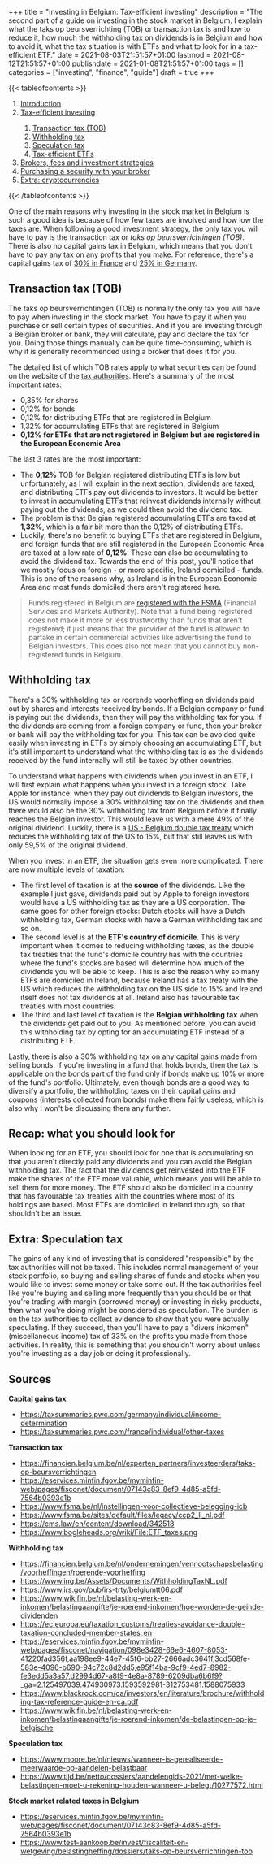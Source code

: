 +++
title = "Investing in Belgium: Tax-efficient investing"
description = "The second part of a guide on investing in the stock market in Belgium. I explain what the taks op beursverrichting (TOB) or transaction tax is and how to reduce it, how much the withholding tax on dividends is in Belgium and how to avoid it, what the tax situation is with ETFs and what to look for in a tax-efficient ETF."
date = 2021-08-03T21:51:57+01:00
lastmod = 2021-08-12T21:51:57+01:00
publishdate = 2021-01-08T21:51:57+01:00
tags = []
categories = ["investing", "finance", "guide"]
draft = true
+++

{{< tableofcontents >}}
<ol>
	<li><a href="#">Introduction</a></li>
	<li><a href="#">Tax-efficient investing</a></li>
	<ol>
		<li><a href="#transaction-tax-tob">Transaction tax (TOB)</a></li>
		<li><a href="#witholding-tax">Withholding tax</a></li>
		<li><a href="#specultion-tax">Speculation tax</a></li>
		<li><a href="#tax-efficient-etfs">Tax-efficient ETFs</a></li>
	</ol>
	<li><a href="#">Brokers, fees and investment strategies</a></li>
	<li><a href="#">Purchasing a security with your broker</a></li>
	<li><a href="#">Extra: cryptocurrencies</a></li>
</ol>
{{< /tableofcontents >}}

One of the main reasons why investing in the stock market in Belgium is such a good idea is because of how few taxes are involved and how low the taxes are. When following a good investment strategy, the only tax you will have to pay is the transaction tax or _taks op beursverrichtingen (TOB)_. There is also no capital gains tax in Belgium, which means that you don't have to pay any tax on any profits that you make. For reference, there's a capital gains tax of [30% in France](https://taxsummaries.pwc.com/france/individual/other-taxes "Capital gains tax in France") and [25% in Germany](https://taxsummaries.pwc.com/germany/individual/income-determination "Capital gains tax in Germany").

## Transaction tax (TOB)

The taks op beursverrichtingen (TOB) is normally the only tax you will have to pay when investing in the stock market. You have to pay it when you purchase or sell certain types of securities. And if you are investing through a Belgian broker or bank, they will calculate, pay and declare the tax for you. Doing those things manually can be quite time-consuming, which is why it is generally recommended using a broker that does it for you. 

The detailed list of which TOB rates apply to what securities can be found on the website of the [tax authorities](https://eservices.minfin.fgov.be/myminfin-web/pages/fisconet/document/07143c83-8ef9-4d85-a5fd-7564b0393e1b "Transaction tax rates"). Here's a summary of the most important rates:
- 0,35% for shares
- 0,12% for bonds
- 0,12% for distributing ETFs that are registered in Belgium
- 1,32% for accumulating ETFs that are registered in Belgium
- **0,12% for ETFs that are not registered in Belgium but are registered in the European Economic Area**

The last 3 rates are the most important:
- The **0,12%** TOB for Belgian registered distributing ETFs is low but unfortunately, as I will explain in the next section, dividends are taxed, and distributing ETFs pay out dividends to investors. It would be better to invest in accumulating ETFs that reinvest dividends internally without paying out the dividends, as we could then avoid the dividend tax.
- The problem is that Belgian registered accumulating ETFs are taxed at **1,32%**, which is a fair bit more than the 0,12% of distributing ETFs.
- Luckily, there's no benefit to buying ETFs that are registered in Belgium, and foreign funds that are still registered in the European Economic Area are taxed at a low rate of **0,12%**. These can also be accumulating to avoid the dividend tax. Towards the end of this post, you'll notice that we mostly focus on foreign - or more specific, Ireland domiciled - funds. This is one of the reasons why, as Ireland is in the European Economic Area and most funds domiciled there aren't registered here.

> Funds registered in Belgium are [registered with the FSMA](https://www.fsma.be/sites/default/files/legacy/ccp2_li_nl.pdf "Belgium registered funds") (Financial Services and Markets Authority). Note that a fund being registered does not make it more or less trustworthy than funds that aren't registered; it just means that the provider of the fund is allowed to partake in certain commercial activities like advertising the fund to Belgian investors. This does also not mean that you cannot buy non-registered funds in Belgium.

## Withholding tax

There's a 30% withholding tax or roerende voorheffing on dividends paid out by shares and interests received by bonds. If a Belgian company or fund is paying out the dividends, then they will pay the withholding tax for you. If the dividends are coming from a foreign company or fund, then your broker or bank will pay the withholding tax for you. This tax can be avoided quite easily when investing in ETFs by simply choosing an accumulating ETF, but it's still important to understand what the withholding tax is as the dividends received by the fund internally will still be taxed by other countries.

To understand what happens with dividends when you invest in an ETF, I will first explain what happens when you invest in a foreign stock. Take Apple for instance: when they pay out dividends to Belgian investors, the US would normally impose a 30% withholding tax on the dividends and then there would also be the 30% withholding tax from Belgium before it finally reaches the Belgian investor. This would leave us with a mere 49% of the original dividend. Luckily, there is a [US - Belgium double tax treaty](https://www.irs.gov/pub/irs-trty/belgiumtt06.pdf "US Belgium double tax treaty") which reduces the withholding tax of the US to 15%, but that still leaves us with only 59,5% of the original dividend.

When you invest in an ETF, the situation gets even more complicated. There are now multiple levels of taxation:
- The first level of taxation is at the **source** of the dividends. Like the example I just gave, dividends paid out by Apple to foreign investors would have a US withholding tax as they are a US corporation. The same goes for other foreign stocks: Dutch stocks will have a Dutch withholding tax, German stocks with have a German withholding tax and so on.
- The second level is at the **ETF's country of domicile**. This is very important when it comes to reducing withholding taxes, as the double tax treaties that the fund's domicile country has with the countries where the fund's stocks are based will determine how much of the dividends you will be able to keep. This is also the reason why so many ETFs are domiciled in Ireland, because Ireland has a tax treaty with the US which reduces the withholding tax on the US side to 15% and Ireland itself does not tax dividends at all. Ireland also has favourable tax treaties with most countries.
- The third and last level of taxation is the **Belgian withholding tax** when the dividends get paid out to you. As mentioned before, you can avoid this withholding tax by opting for an accumulating ETF instead of a distributing ETF.

Lastly, there is also a 30% withholding tax on any capital gains made from selling bonds. If you're investing in a fund that holds bonds, then the tax is applicable on the bonds part of the fund only if bonds make up 10% or more of the fund's portfolio. Ultimately, even though bonds are a good way to diversify a portfolio, the withholding taxes on their capital gains and coupons (interests collected from bonds) make them fairly useless, which is also why I won't be discussing them any further.

## Recap: what you should look for

When looking for an ETF, you should look for one that is accumulating so that you aren't directly paid any dividends and you can avoid the Belgian withholding tax. The fact that the dividends get reinvested into the ETF make the shares of the ETF more valuable, which means you will be able to sell them for more money. The ETF should also be domiciled in a country that has favourable tax treaties with the countries where most of its holdings are based. Most ETFs are domiciled in Ireland though, so that shouldn't be an issue.

## Extra: Speculation tax

The gains of any kind of investing that is considered "responsible" by the tax authorities will not be taxed. This includes normal management of your stock portfolio, so buying and selling shares of funds and stocks when you would like to invest some money or take some out. If the tax authorities feel like you're buying and selling more frequently than you should be or that you're trading with margin (borrowed money) or investing in risky products, then what you're doing might be considered as speculation. The burden is on the tax authorities to collect evidence to show that you were actually speculating. If they succeed, then you'll have to pay a "divers inkomen" (miscellaneous income) tax of 33% on the profits you made from those activities. In reality, this is something that you shouldn't worry about unless you're investing as a day job or doing it professionally.

## Sources
**Capital gains tax**
- https://taxsummaries.pwc.com/germany/individual/income-determination
- https://taxsummaries.pwc.com/france/individual/other-taxes

**Transaction tax**
- https://financien.belgium.be/nl/experten_partners/investeerders/taks-op-beursverrichtingen
- https://eservices.minfin.fgov.be/myminfin-web/pages/fisconet/document/07143c83-8ef9-4d85-a5fd-7564b0393e1b
- https://www.fsma.be/nl/instellingen-voor-collectieve-belegging-icb
- https://www.fsma.be/sites/default/files/legacy/ccp2_li_nl.pdf
- https://cms.law/en/content/download/342518
- https://www.bogleheads.org/wiki/File:ETF_taxes.png

**Withholding tax**
- https://financien.belgium.be/nl/ondernemingen/vennootschapsbelasting/voorheffingen/roerende-voorheffing
- https://www.ing.be/Assets/Documents/WithholdingTaxNL.pdf
- https://www.irs.gov/pub/irs-trty/belgiumtt06.pdf
- https://www.wikifin.be/nl/belasting-werk-en-inkomen/belastingaangifte/je-roerend-inkomen/hoe-worden-de-geinde-dividenden
- https://ec.europa.eu/taxation_customs/treaties-avoidance-double-taxation-concluded-member-states_en
- https://eservices.minfin.fgov.be/myminfin-web/pages/fisconet/navigation/098e3428-66e6-4607-8053-41220fad356f,aa198ee9-44e7-45f6-bb27-2666adc3641f,3cd568fe-583e-4096-b690-94c72c8d2dd5,e95f14ba-9cf9-4ed7-8982-fe3edd5a3a57,d2994d67-a8f9-4e8a-8789-6209dba6b6f9?_ga=2.125497039.474930973.1593592981-312753481.1588075933
- https://www.blackrock.com/ca/investors/en/literature/brochure/withholding-tax-reference-guide-en-ca.pdf
- https://www.wikifin.be/nl/belasting-werk-en-inkomen/belastingaangifte/je-roerend-inkomen/de-belastingen-op-je-belgische

**Speculation tax**
- https://www.moore.be/nl/nieuws/wanneer-is-gerealiseerde-meerwaarde-op-aandelen-belastbaar
- https://www.tijd.be/netto/dossiers/aandelengids-2021/met-welke-belastingen-moet-u-rekening-houden-wanneer-u-belegt/10277572.html

**Stock market related taxes in Belgium**
- https://eservices.minfin.fgov.be/myminfin-web/pages/fisconet/document/07143c83-8ef9-4d85-a5fd-7564b0393e1b
- https://www.test-aankoop.be/invest/fiscaliteit-en-wetgeving/belastingheffing/dossiers/taks-op-beursverrichtingen-tob


